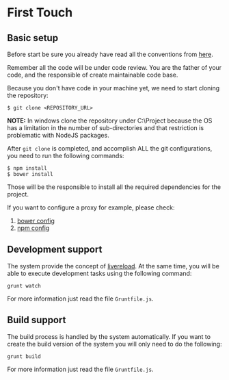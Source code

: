 # First Touch

## Basic setup

Before start be sure you already have read all the conventions from
[here](./0007-conventions.md).

Remember all the code will be under code review. You are the father of your code,
and the responsible of create maintainable code base.

Because you don't have code in your machine yet, we need to start cloning the
repository:

    $ git clone <REPOSITORY_URL>

**NOTE:** In windows clone the repository under C:\Project because the OS has a 
          limitation in the number of sub-directories and that restriction is 
          problematic with NodeJS packages.
          
After `git clone` is completed, and accomplish ALL the git configurations, you 
need to run the following commands:

    $ npm install
    $ bower install

Those will be the responsible to install all the required dependencies for the 
project.

If you want to configure a proxy for example, please check:

1. [bower config](https://github.com/bower/bower#configuration)
2. [npm config](https://npmjs.org/doc/config.html)

## Development support

The system provide the concept of [livereload](./0006-livereload.md). At the same time, you
will be able to execute development tasks using the following command:

`grunt watch`

For more information just read the file `Gruntfile.js`.

## Build support

The build process is handled by the system automatically. If you want to create the build version of the system you will only need to do the following:

`grunt build`

For more information just read the file `Gruntfile.js`.





